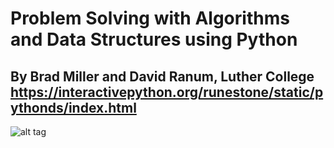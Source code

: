# Problem Solving with Algorithms and Data Structures using Python
By Brad Miller and David Ranum, Luther College
https://interactivepython.org/runestone/static/pythonds/index.html
------------------------------------------------
![alt tag](https://interactivepython.org/runestone/static/pythonds/_images/PythonDScover.jpg)
